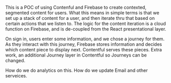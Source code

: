 This is a POC of using Contenful and Firebase to create contexted, segmented content for users. 
What this means in simple terms is that we set up a stack of content for a user, and then iterate thru that based on certain actions that we listen to. 
The logic for the content iteration is a cloud function on Firebase, and is de-coupled from the React presentational layer. 

On sign in, users enter some information, and we chose a journey for them. As they interact with this journey, Firebase stores information and decides which content piece to display next. 
Contentful serves these pieces. 
Extra work, an additional Journey layer in Contentful so Journeys can be changed. 

How do we do analytics on this. How do we update Email and other serveices. 

